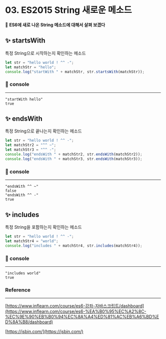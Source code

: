 # 03. ES2015 String 새로운 메소드

🤗 **ES6에 새로 나온 String 메소드에 대해서 살펴 보겠다**

## ✨ startsWith

특정 String으로 시작하는지 확인하는 메소드

```jsx
let str = "hello world ! ^^ -";
let matchStr = "hello";
console.log("startWith " + matchStr, str.startsWith(matchStr));
```

### 🔎 console

---

```basic
"startWith hello"
true 
```

## ✨ endsWith

특정 String으로 끝나는지 확인하는 메소드

```jsx
let str = "hello world ! ^^ -";
let matchStr2 = "^^ ~";
let matchStr3 = "^^ -";
console.log("endsWith " + matchStr2, str.endsWith(matchStr2));
console.log("endsWith " + matchStr3, str.endsWith(matchStr3));
```

### 🔎 console

---

```basic
"endsWith ^^ ~"
false
"endsWith ^^ -"
true
```

## ✨ includes

특정 String을 포함하는지 확인하는 메소드

```jsx
let str = "hello world ! ^^ -";
let matchStr4 = "world";
console.log("includes " + matchStr4, str.includes(matchStr4));
```

### 🔎 console

---

```basic
"includes world"
true
```

### Reference

---

[https://www.inflearn.com/course/es6-강좌-자바스크립트/dashboard](https://www.inflearn.com/course/es6-%EA%B0%95%EC%A2%8C-%EC%9E%90%EB%B0%94%EC%8A%A4%ED%81%AC%EB%A6%BD%ED%8A%B8/dashboard)

[https://jsbin.com/](https://jsbin.com/)